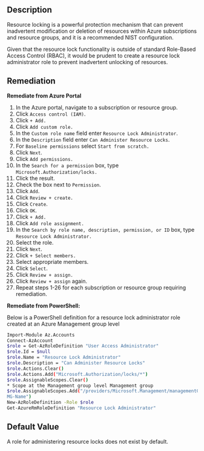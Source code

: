 ## Description

Resource locking is a powerful protection mechanism that can prevent inadvertent modification or deletion of resources within Azure subscriptions and resource groups, and it is a recommended NIST configuration.

Given that the resource lock functionality is outside of standard Role-Based Access Control (RBAC), it would be prudent to create a resource lock administrator role to prevent inadvertent unlocking of resources.

## Remediation

**Remediate from Azure Portal**

1. In the Azure portal, navigate to a subscription or resource group.
2. Click `Access control (IAM)`.
3. Click `+ Add.`
4. Click `Add custom role.`
5. In the `Custom role name` field enter `Resource Lock Administrator`.
6. In the `Description` field enter `Can Administer Resource Locks`.
7. For `Baseline permissions` select `Start from scratch.`
8. Click `Next`.
9. Click `Add permissions.`
10. In the `Search for a permission` box, type `Microsoft.Authorization/locks.`
11. Click the result.
12. Check the box next to `Permission`.
13. Click `Add`.
14. Click `Review + create.`
15. Click `Create`.
16. Click `OK`.
17. Click `+ Add.`
18. Click `Add role assignment.`
19. In the `Search by role name, description, permission, or ID` box, type `Resource Lock Administrator.`
20. Select the role.
21. Click `Next`.
22. Click `+ Select members.`
23. Select appropriate members.
24. Click `Select`.
25. Click `Review + assign.`
26. Click `Review + assign` again.
27. Repeat steps 1-26 for each subscription or resource group requiring remediation.

**Remediate from PowerShell:**

Below is a PowerShell definition for a resource lock administrator role created at an Azure Management group level

```bash
Import-Module Az.Accounts
Connect-AzAccount
$role = Get-AzRoleDefinition "User Access Administrator"
$role.Id = $null
$role.Name = "Resource Lock Administrator"
$role.Description = "Can Administer Resource Locks"
$role.Actions.Clear()
$role.Actions.Add("Microsoft.Authorization/locks/*")
$role.AssignableScopes.Clear()
* Scope at the Management group level Management group
$role.AssignableScopes.Add("/providers/Microsoft.Management/managementGroups/
MG-Name")
New-AzRoleDefinition -Role $role
Get-AzureRmRoleDefinition "Resource Lock Administrator"
```

## Default Value

A role for administering resource locks does not exist by default.
